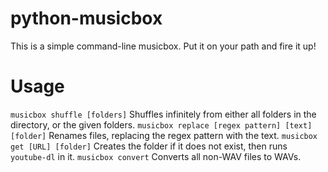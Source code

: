 # python-musicbox
This is a simple command-line musicbox.
Put it on your path and fire it up!
# Usage
`musicbox shuffle [folders]`
Shuffles infinitely from either all folders in the directory, or the given folders.
`musicbox replace [regex pattern] [text] [folder]`
Renames files, replacing the regex pattern with the text.
`musicbox get [URL] [folder]`
Creates the folder if it does not exist, then runs `youtube-dl` in it.
`musicbox convert`
Converts all non-WAV files to WAVs.
